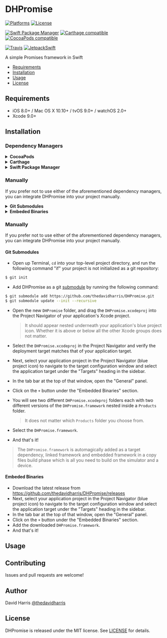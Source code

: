 # DHPromise

[![Platforms](https://img.shields.io/cocoapods/p/DHPromise.svg)](https://cocoapods.org/pods/DHPromise)
[![License](https://img.shields.io/cocoapods/l/DHPromise.svg)](https://raw.githubusercontent.com/thedavidharris/DHPromise/master/LICENSE)

[![Swift Package Manager](https://img.shields.io/badge/Swift%20Package%20Manager-compatible-brightgreen.svg)](https://github.com/apple/swift-package-manager)
[![Carthage compatible](https://img.shields.io/badge/Carthage-compatible-4BC51D.svg?style=flat)](https://github.com/Carthage/Carthage)
[![CocoaPods compatible](https://img.shields.io/cocoapods/v/DHPromise.svg)](https://cocoapods.org/pods/DHPromise)

[![Travis](https://img.shields.io/travis/thedavidharris/DHPromise/master.svg)](https://travis-ci.org/thedavidharris/DHPromise/branches)
[![JetpackSwift](https://img.shields.io/badge/JetpackSwift-framework-red.svg)](http://github.com/JetpackSwift/FrameworkTemplate)

A simple Promises framework in Swift

- [Requirements](#requirements)
- [Installation](#installation)
- [Usage](#usage)
- [License](#license)

## Requirements

- iOS 8.0+ / Mac OS X 10.10+ / tvOS 9.0+ / watchOS 2.0+
- Xcode 9.0+

## Installation

### Dependency Managers
<details>
  <summary><strong>CocoaPods</strong></summary>

[CocoaPods](http://cocoapods.org) is a dependency manager for Cocoa projects. You can install it with the following command:

```bash
$ gem install cocoapods
```

To integrate DHPromise into your Xcode project using CocoaPods, specify it in your `Podfile`:

```ruby
source 'https://github.com/CocoaPods/Specs.git'
platform :ios, '8.0'
use_frameworks!

pod 'DHPromise', '~> 3.0.0'
```

Then, run the following command:

```bash
$ pod install
```

</details>

<details>
  <summary><strong>Carthage</strong></summary>

[Carthage](https://github.com/Carthage/Carthage) is a decentralized dependency manager that automates the process of adding frameworks to your Cocoa application.

You can install Carthage with [Homebrew](http://brew.sh/) using the following command:

```bash
$ brew update
$ brew install carthage
```

To integrate DHPromise into your Xcode project using Carthage, specify it in your `Cartfile`:

```ogdl
github "thedavidharris/DHPromise" ~> 3.0.0
```

</details>

<details>
  <summary><strong>Swift Package Manager</strong></summary>

To use DHPromise as a [Swift Package Manager](https://swift.org/package-manager/) package just add the following in your Package.swift file.

``` swift
import PackageDescription

let package = Package(
    name: "HelloDHPromise",
    dependencies: [
        .Package(url: "https://github.com/thedavidharris/DHPromise.git", .upToNextMajor(from: "3.0.0"))
    ]
)
```
</details>

### Manually

If you prefer not to use either of the aforementioned dependency managers, you can integrate DHPromise into your project manually.

<details>
  <summary><strong>Git Submodules</strong></summary><p>

- Open up Terminal, `cd` into your top-level project directory, and run the following command "if" your project is not initialized as a git repository:

```bash
$ git init
```

- Add DHPromise as a git [submodule](http://git-scm.com/docs/git-submodule) by running the following command:

```bash
$ git submodule add https://github.com/thedavidharris/DHPromise.git
$ git submodule update --init --recursive
```

- Open the new `DHPromise` folder, and drag the `DHPromise.xcodeproj` into the Project Navigator of your application's Xcode project.

    > It should appear nested underneath your application's blue project icon. Whether it is above or below all the other Xcode groups does not matter.

- Select the `DHPromise.xcodeproj` in the Project Navigator and verify the deployment target matches that of your application target.
- Next, select your application project in the Project Navigator (blue project icon) to navigate to the target configuration window and select the application target under the "Targets" heading in the sidebar.
- In the tab bar at the top of that window, open the "General" panel.
- Click on the `+` button under the "Embedded Binaries" section.
- You will see two different `DHPromise.xcodeproj` folders each with two different versions of the `DHPromise.framework` nested inside a `Products` folder.

    > It does not matter which `Products` folder you choose from.

- Select the `DHPromise.framework`.

- And that's it!

> The `DHPromise.framework` is automagically added as a target dependency, linked framework and embedded framework in a copy files build phase which is all you need to build on the simulator and a device.

</p></details>

<details>
  <summary><strong>Embeded Binaries</strong></summary><p>

- Download the latest release from https://github.com/thedavidharris/DHPromise/releases
- Next, select your application project in the Project Navigator (blue project icon) to navigate to the target configuration window and select the application target under the "Targets" heading in the sidebar.
- In the tab bar at the top of that window, open the "General" panel.
- Click on the `+` button under the "Embedded Binaries" section.
- Add the downloaded `DHPromise.framework`.
- And that's it!

</p></details>

### Manually

If you prefer not to use either of the aforementioned dependency managers, you can integrate DHPromise into your project manually.

#### Git Submodules

- Open up Terminal, `cd` into your top-level project directory, and run the following command "if" your project is not initialized as a git repository:

```bash
$ git init
```

- Add DHPromise as a git [submodule](http://git-scm.com/docs/git-submodule) by running the following command:

```bash
$ git submodule add https://github.com/thedavidharris/DHPromise.git
$ git submodule update --init --recursive
```

- Open the new `DHPromise` folder, and drag the `DHPromise.xcodeproj` into the Project Navigator of your application's Xcode project.

    > It should appear nested underneath your application's blue project icon. Whether it is above or below all the other Xcode groups does not matter.

- Select the `DHPromise.xcodeproj` in the Project Navigator and verify the deployment target matches that of your application target.
- Next, select your application project in the Project Navigator (blue project icon) to navigate to the target configuration window and select the application target under the "Targets" heading in the sidebar.
- In the tab bar at the top of that window, open the "General" panel.
- Click on the `+` button under the "Embedded Binaries" section.
- You will see two different `DHPromise.xcodeproj` folders each with two different versions of the `DHPromise.framework` nested inside a `Products` folder.

    > It does not matter which `Products` folder you choose from.

- Select the `DHPromise.framework`.

- And that's it!

> The `DHPromise.framework` is automagically added as a target dependency, linked framework and embedded framework in a copy files build phase which is all you need to build on the simulator and a device.

#### Embeded Binaries

- Download the latest release from https://github.com/thedavidharris/DHPromise/releases
- Next, select your application project in the Project Navigator (blue project icon) to navigate to the target configuration window and select the application target under the "Targets" heading in the sidebar.
- In the tab bar at the top of that window, open the "General" panel.
- Click on the `+` button under the "Embedded Binaries" section.
- Add the downloaded `DHPromise.framework`.
- And that's it!

## Usage

## Contributing

Issues and pull requests are welcome!

## Author

David Harris [@thedavidharris](https://twitter.com/thedavidharris)

## License

DHPromise is released under the MIT license. See [LICENSE](https://github.com/thedavidharris/DHPromise/blob/master/LICENSE) for details.
